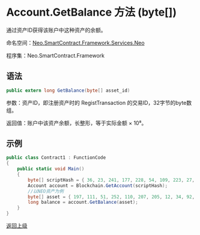 # Account.GetBalance 方法 (byte[])

通过资产ID获得该账户中这种资产的余额。

命名空间：[Neo.SmartContract.Framework.Services.Neo](../../neo.md)

程序集：Neo.SmartContract.Framework

## 语法

```c#
public extern long GetBalance(byte[] asset_id)
```

参数：资产ID，即注册资产时的 RegistTransaction 的交易ID，32字节的byte数组。

返回值：账户中该资产余额，长整形，等于实际金额 × 10⁸。

## 示例

```c#
public class Contract1 : FunctionCode
{
    public static void Main()
    {
        byte[] scriptHash = { 36, 23, 241, 177, 228, 54, 109, 223, 27, 237, 139, 54, 207, 38, 132, 101, 172, 3, 10, 73 };
        Account account = Blockchain.GetAccount(scriptHash);
        //以NEO资产为例
        byte[] asset = { 197, 111, 51, 252, 110, 207, 205, 12, 34, 92, 74, 179, 86, 254, 229, 147, 144, 175, 133, 96, 190, 14, 147, 15, 174, 190, 116, 166, 218, 255, 124, 155 };
        long balance = account.GetBalance(asset);
    }
}
```



[返回上级](../Account.md)